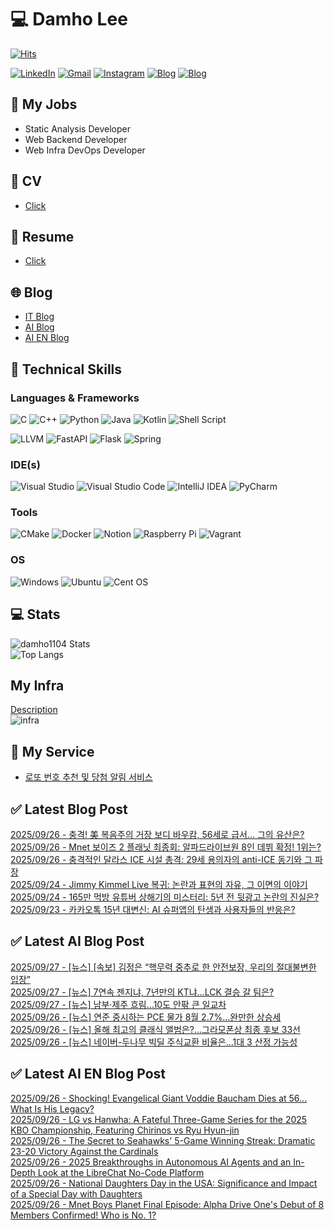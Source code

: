 
# 💻 Damho Lee

[![Hits](https://hits.seeyoufarm.com/api/count/incr/badge.svg?url=https%3A%2F%2Fgithub.com%2Fdamho1104&count_bg=%233D9CC8&title_bg=%23555555&icon=&icon_color=%23E7E7E7&title=hits&edge_flat=false)](https://hits.seeyoufarm.com)  

[![LinkedIn](https://img.shields.io/badge/Linkedin-%230077B5.svg?style=flat&logo=linkedin&logoColor=white)](https://www.linkedin.com/in/damho1104/)
[![Gmail](https://img.shields.io/badge/Gmail-D14836?style=flat&logo=gmail&logoColor=white)](mailto:damho1104@gmail.com)
[![Instagram](https://img.shields.io/badge/Instargram-%23E4405F.svg?style=flat&logo=Instagram&logoColor=white)](https://www.instagram.com/damho1104/)
[![Blog](https://img.shields.io/badge/Blog-%23000000.svg?style=flat&logo=Tistory&logoColor=white)](https://dmomo.co.kr/)
[![Blog](https://img.shields.io/badge/Blog-%23000000.svg?style=flat&logo=WordPress&logoColor=white)](https://blog.ai.dmomo.co.kr/)

## 📃 My Jobs
- Static Analysis Developer
- Web Backend Developer
- Web Infra DevOps Developer

## 📰 CV
- [Click](https://resume.dmomo.net/damho.lee/resume)  

## 📘 Resume
- [Click](https://damho1104.notion.site/8af3191b9815406d95708d9a0cea5a9e)  

## 🌐 Blog
- [IT Blog](https://dmomo.co.kr/)
- [AI Blog](https://blog.ai.dmomo.co.kr/)
- [AI EN Blog](https://ai.trend.dmomo.co.kr/)

## 💪 Technical Skills
### Languages & Frameworks
![C](https://img.shields.io/badge/c-%2300599C.svg?style=flat&logo=c&logoColor=white)
![C++](https://img.shields.io/badge/c++-%2300599C.svg?style=flat&logo=c%2B%2B&logoColor=white)
![Python](https://img.shields.io/badge/Python-3776AB.svg?&style=flat&logo=Python&logoColor=white)
![Java](https://img.shields.io/badge/java-%23ED8B00.svg?style=flat&logo=openjdk&logoColor=white)
![Kotlin](https://img.shields.io/badge/Kotlin-%237F52FF.svg?style=flat&logo=Kotlin&logoColor=white)
![Shell Script](https://img.shields.io/badge/Shell_script-%23121011.svg?style=flat&logo=gnu-bash&logoColor=white)  
  
![LLVM](https://img.shields.io/badge/LLVM/Clang-000B1D.svg?&style=flat&logo=LLVM&logoColor=white)
![FastAPI](https://img.shields.io/badge/FastAPI-005571?style=flat&logo=fastapi)
![Flask](https://img.shields.io/badge/Flask-%23000.svg?style=flat&logo=flask&logoColor=white)
![Spring](https://img.shields.io/badge/Springboot-%236DB33F.svg?style=flat&logo=spring&logoColor=white)
  
  
### IDE(s)
![Visual Studio](https://img.shields.io/badge/Visual%20Studio-5C2D91.svg?style=flat&logo=visual-studio&logoColor=white) 
![Visual Studio Code](https://img.shields.io/badge/Visual%20Studio%20Code-0078d7.svg?style=flat&logo=visual-studio-code&logoColor=white)
![IntelliJ IDEA](https://img.shields.io/badge/IntelliJIDEA-000000.svg?style=flat&logo=intellij-idea&logoColor=white) 
![PyCharm](https://img.shields.io/badge/PyCharm-143?style=flat&logo=pycharm&logoColor=black&color=black&labelColor=green) 


### Tools
![CMake](https://img.shields.io/badge/CMake-%23008FBA.svg?style=flat&logo=cmake&logoColor=white)
![Docker](https://img.shields.io/badge/docker-%230db7ed.svg?style=flat&logo=docker&logoColor=white)
![Notion](https://img.shields.io/badge/Notion-%23000000.svg?style=flat&logo=notion&logoColor=white)
![Raspberry Pi](https://img.shields.io/badge/-RaspberryPi-C51A4A?style=flat&logo=Raspberry-Pi)
![Vagrant](https://img.shields.io/badge/Vagrant-%231563FF.svg?style=flat&logo=vagrant&logoColor=white)


### OS
![Windows](https://img.shields.io/badge/Windows-0078D6?style=flat&logo=windows&logoColor=white)
![Ubuntu](https://img.shields.io/badge/Ubuntu-E95420?style=flat&logo=ubuntu&logoColor=white)
![Cent OS](https://img.shields.io/badge/Cent%20OS-002260?style=flat&logo=centos&logoColor=F0F0F0)


## :computer: Stats
![damho1104 Stats](https://github-readme-stats.vercel.app/api?username=damho1104&hide=issues&show_icons=true&show=prs_merged,prs_merged_percentage&theme=chartreuse-dark)  
![Top Langs](https://github-readme-stats.vercel.app/api/top-langs/?username=damho1104&layout=compact&theme=chartreuse-dark)


## My Infra
[Description](https://dmomo.co.kr/444)  
![infra](https://nextcloud.dmomo.net/apps/files_sharing/publicpreview/EtWDB9RaEXyf4FT?file=/&fileId=142416&x=6016&y=3384&a=true&etag=eee0bc0c4308201c786211582fdbc678)  





## 📣 My Service
- [로또 번호 추천 및 당첨 알림 서비스](https://lotto.dmomo.co.kr/)  


## ✅ Latest Blog Post

[2025/09/26 - 충격! 美 복음주의 거장 보디 바우캄, 56세로 급서... 그의 유산은?](https://dmomo.co.kr/719) <br/>
[2025/09/26 - Mnet 보이즈 2 플래닛 최종회: 알파드라이브원 8인 데뷔 확정! 1위는?](https://dmomo.co.kr/718) <br/>
[2025/09/26 - 충격적인 달라스 ICE 시설 총격: 29세 용의자의 anti-ICE 동기와 그 파장](https://dmomo.co.kr/717) <br/>
[2025/09/24 - Jimmy Kimmel Live 복귀: 논란과 표현의 자유, 그 이면의 이야기](https://dmomo.co.kr/716) <br/>
[2025/09/24 - 165만 먹방 유튜버 상해기의 미스터리: 5년 전 뒷광고 논란의 진실은?](https://dmomo.co.kr/715) <br/>
[2025/09/23 - 카카오톡 15년 대변신: AI 슈퍼앱의 탄생과 사용자들의 반응은?](https://dmomo.co.kr/714) <br/>

## ✅ Latest AI Blog Post
[2025/09/27 - [뉴스] [속보] 김정은 “핵무력 중추로 한 안전보장, 우리의 절대불변한 입장”](https://blog.ai.dmomo.co.kr/news/10877) <br/>
[2025/09/27 - [뉴스] 7연속 젠지냐, 7년만의 KT냐…LCK 결승 갈 팀은?](https://blog.ai.dmomo.co.kr/news/10874) <br/>
[2025/09/27 - [뉴스] 남부·제주 흐림…10도 안팎 큰 일교차](https://blog.ai.dmomo.co.kr/news/10871) <br/>
[2025/09/26 - [뉴스] 연준 중시하는 PCE 물가 8월 2.7%…완만한 상승세](https://blog.ai.dmomo.co.kr/news/10868) <br/>
[2025/09/26 - [뉴스] 올해 최고의 클래식 앨범은?…그라모폰상 최종 후보 33선](https://blog.ai.dmomo.co.kr/news/10865) <br/>
[2025/09/26 - [뉴스] 네이버-두나무 빅딜 주식교환 비율은…1대 3 산정 가능성](https://blog.ai.dmomo.co.kr/news/10862) <br/>

## ✅ Latest AI EN Blog Post
[2025/09/26 - Shocking! Evangelical Giant Voddie Baucham Dies at 56... What Is His Legacy?](https://ai.trend.dmomo.co.kr/2025/09/shocking-evangelical-giant-voddie.html) <br/>
[2025/09/26 - LG vs Hanwha: A Fateful Three-Game Series for the 2025 KBO Championship, Featuring Chirinos vs Ryu Hyun-jin](https://ai.trend.dmomo.co.kr/2025/09/lg-vs-hanwha-fateful-three-game-series.html) <br/>
[2025/09/26 - The Secret to Seahawks' 5-Game Winning Streak: Dramatic 23-20 Victory Against the Cardinals](https://ai.trend.dmomo.co.kr/2025/09/the-secret-to-seahawks-5-game-winning.html) <br/>
[2025/09/26 - 2025 Breakthroughs in Autonomous AI Agents and an In-Depth Look at the LibreChat No-Code Platform](https://ai.trend.dmomo.co.kr/2025/09/2025-breakthroughs-in-autonomous-ai.html) <br/>
[2025/09/26 - National Daughters Day in the USA: Significance and Impact of a Special Day with Daughters](https://ai.trend.dmomo.co.kr/2025/09/national-daughters-day-in-usa.html) <br/>
[2025/09/26 - Mnet Boys Planet Final Episode: Alpha Drive One's Debut of 8 Members Confirmed! Who is No. 1?](https://ai.trend.dmomo.co.kr/2025/09/mnet-boys-planet-final-episode-alpha.html) <br/>
